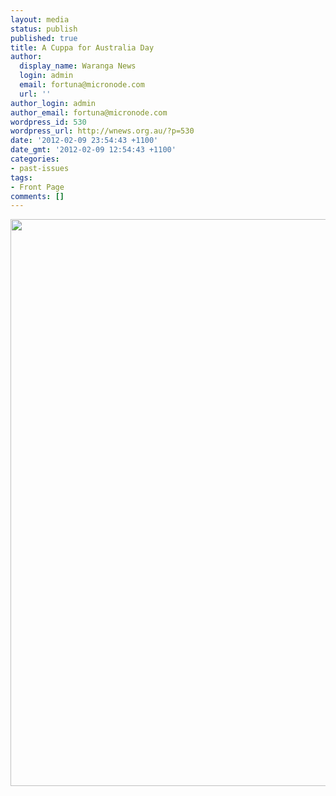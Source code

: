 ```yaml
---
layout: media
status: publish
published: true
title: A Cuppa for Australia Day
author:
  display_name: Waranga News
  login: admin
  email: fortuna@micronode.com
  url: ''
author_login: admin
author_email: fortuna@micronode.com
wordpress_id: 530
wordpress_url: http://wnews.org.au/?p=530
date: '2012-02-09 23:54:43 +1100'
date_gmt: '2012-02-09 12:54:43 +1100'
categories:
- past-issues
tags:
- Front Page
comments: []
---
```


<a href="{{ site.url }}/images/2012/02/frontpage-20120209.pdf"><img class="alignnone size-full wp-image-528" title="Front Page - 9 February, 2012" src="{{ site.url }}/images/2012/02/frontpage-20120209.png" alt="" width="624" height="907" /></a>

